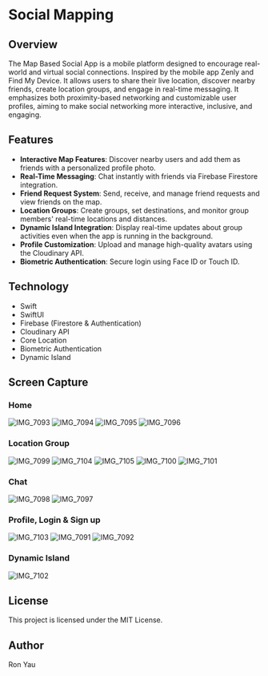 # Social Mapping

## Overview
The Map Based Social App is a mobile platform designed to encourage real-world and virtual social connections.
Inspired by the mobile app Zenly and Find My Device. It allows users to share their live location, discover nearby friends, create location groups, and engage in real-time messaging.
It emphasizes both proximity-based networking and customizable user profiles, aiming to make social networking more interactive, inclusive, and engaging.

## Features
- **Interactive Map Features**: Discover nearby users and add them as friends with a personalized profile photo.
- **Real-Time Messaging**: Chat instantly with friends via Firebase Firestore integration.
- **Friend Request System**: Send, receive, and manage friend requests and view friends on the map.
- **Location Groups**: Create groups, set destinations, and monitor group members' real-time locations and distances.
- **Dynamic Island Integration**: Display real-time updates about group activities even when the app is running in the background.
- **Profile Customization**: Upload and manage high-quality avatars using the Cloudinary API.
- **Biometric Authentication**: Secure login using Face ID or Touch ID.
  
## Technology
- Swift
- SwiftUI
- Firebase (Firestore & Authentication)
- Cloudinary API
- Core Location
- Biometric Authentication
- Dynamic Island

## Screen Capture
### Home
![IMG_7093](https://github.com/user-attachments/assets/5ea4d2fa-3692-404f-8a2a-53e5908889e6)
![IMG_7094](https://github.com/user-attachments/assets/820546f9-06c1-451c-8295-882f054f3030)
![IMG_7095](https://github.com/user-attachments/assets/dce6edbb-318f-4005-a642-48a8ea226182)
![IMG_7096](https://github.com/user-attachments/assets/1aa094c6-02a5-4a3b-97e8-e79f6f6ab32d)

### Location Group
![IMG_7099](https://github.com/user-attachments/assets/809c60d6-463c-4abc-85eb-1a7216262861)
![IMG_7104](https://github.com/user-attachments/assets/40ff3ff9-46a2-4200-bb2c-4c24989c7579)
![IMG_7105](https://github.com/user-attachments/assets/a0504b50-b644-4ae6-9bd7-a6f378a809a6)
![IMG_7100](https://github.com/user-attachments/assets/2cb1fb96-e7ad-4e46-9535-e73528d445de)
![IMG_7101](https://github.com/user-attachments/assets/310ea8a7-178f-475e-b5a6-03a2a77d3f74)

### Chat
![IMG_7098](https://github.com/user-attachments/assets/56f56055-624a-4806-8512-d4e69b926fba)
![IMG_7097](https://github.com/user-attachments/assets/2ee47b34-a621-45a4-b2b5-c6b0f631575f)

### Profile, Login & Sign up
![IMG_7103](https://github.com/user-attachments/assets/098bcd0b-fe55-44e1-94d9-4b608212fc6d)
![IMG_7091](https://github.com/user-attachments/assets/d8c6d08e-bac7-4b01-bc6f-b8b1674bf250)
![IMG_7092](https://github.com/user-attachments/assets/60c93554-a78a-4eb9-ac7f-3c69c0059bec)

### Dynamic Island
![IMG_7102](https://github.com/user-attachments/assets/d4474240-eeab-4a82-a6bc-7c9f16af1c73)

## License
This project is licensed under the MIT License.

## Author
Ron Yau 
